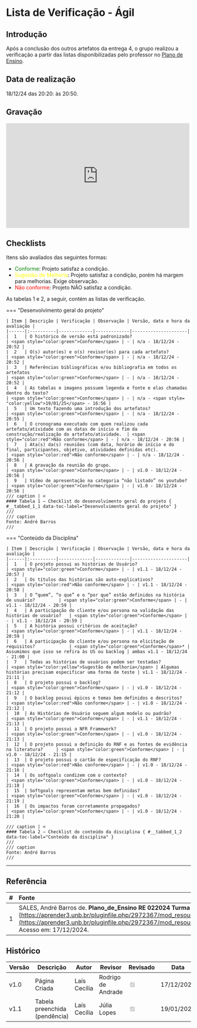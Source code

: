 # Lista de Verificação - Ágil

## Introdução

Após a conclusão dos outros artefatos da entrega 4, o grupo realizou a verificação a partir das listas disponibilizadas pelo professor no [Plano de Ensino](https://aprender3.unb.br/pluginfile.php/2972367/mod_resource/content/52/Plano_de_Ensino%20RE%20022024%20Turma%2002%20v1.pdf).

## Data de realização

18/12/24 das 20:20: às 20:50.

## Gravação

<iframe width="500" height="285" src="https://www.youtube.com/embed/BCv7e_-4sH4" title="[2024-2] Requisitos - Grupo 2 - Inspeção do Trabalho - Modelagem Ágil" frameborder="0" allow="accelerometer; autoplay; clipboard-write; encrypted-media; gyroscope; picture-in-picture; web-share" referrerpolicy="strict-origin-when-cross-origin" allowfullscreen></iframe>

## Checklists

Itens são avaliados das seguintes formas:

* <span style="color:green">Conforme</span>: Projeto satisfaz a condição.
* <span style="color:yellow">Sugestão de Melhoria</span>: Projeto satisfaz a condição, porém há margem para melhorias. Exige observação.
* <span style="color:red">Não conforme</span>: Projeto NÃO satisfaz a condição.
  

As tabelas 1 e 2, a seguir, contém as listas de verificação.

=== "Desenvolvimento geral do projeto"

    | Item | Descrição | Verificação | Observação | Versão, data e hora da avaliação |
    |------|:----------|-------------|-------------|---------------------|
    |  1   | O histórico de versão está padronizado?                                                                                                        | <span style="color:green">Conforme</span> | - | n/a - 18/12/24 - 20:52 |
    |  2   | O(s) autor(es) e o(s) revisor(es) para cada artefato?                                                                                          | <span style="color:green">Conforme</span> | - | n/a - 18/12/24 - 20:52 |
    |  3   | Referências bibliográficas e/ou bibliografia em todos os artefatos                                                                             | <span style="color:green">Conforme</span> | - | n/a - 18/12/24 - 20:52 |
    |  4   | As tabelas e imagens possuem legenda e fonte e elas chamadas dentro do texto?                                                                  | <span style="color:green">Conforme</span> | - | n/a - <span style= "color:yellow">19/01/25</span> - 16:56 |
    |  5   | Um texto fazendo uma introdução dos artefatos?                                                                                                 | <span style="color:green">Conforme</span> | - | n/a - 18/12/24 - 20:55 |
    |  6   | O cronograma executado com quem realizou cada artefato/atividade com as datas de início e fim da construção/realização do artefato/atividade.  | <span style="color:red">Não conforme</span> | - | n/a - 18/12/24 - 20:56 |
    |  7   | Ata(s) da(s) reuniões (com data, horário de início e do final, participantes, objetivo, atividades definidas etc).                             | <span style="color:red">Não conforme</span> | - | n/a - 18/12/24 - 20:56 |
    |  8   | A gravação da reunião do grupo.                                                                                                                | <span style="color:green">Conforme</span> | - | v1.0 - 18/12/24 - 20:56 |
    |  9   | Vídeo de apresentação na categoria “não listado” no youtube?                                                                                   | <span style="color:green">Conforme</span> | - | v1.0 - 18/12/24 - 20:56 |
    /// caption | <
    #### Tabela 1 — Checklist do desenvolvimento geral do projeto { #__tabbed_1_1 data-toc-label="Desenvolvimento geral do projeto" }
    ///
    /// caption
    Fonte: André Barros
    ///

=== "Conteúdo da Disciplina"

    | Item | Descrição | Verificação | Observação | Versão, data e hora da avaliação |
    |------|:----------|-------------|-------------|---------------------|
    |  1   | O projeto possui as histórias de Usuário?                                       | <span style="color:green">Conforme</span> | - | v1.1 - 18/12/24 - 20:57 |
    |  2   | Os títulos das histórias são auto-explicativos?                                 | <span style="color:red">Não conforme</span> | - | v1.1 - 18/12/24 - 20:58 |
    |  3   | O “quem”, “o que” e o “por que” estão definidos na história de usuário?         | <span style="color:green">Conforme</span> | - | v1.1 - 18/12/24 - 20:59 |
    |  4   | A participação do cliente e/ou persona na validação das histórias de usuário?   | <span style="color:green">Conforme</span> | - | v1.1 - 18/12/24 - 20:59 |
    |  5   | A história possui critérios de aceitação?                                       | <span style="color:green">Conforme</span> | - | v1.1 - 18/12/24 - 20:59 |
    |  6   | A participação do cliente e/ou persona na elicitação de requisitos?             | <span style="color:green">Conforme</span>* | Assumimos que isso se refira às US ou backlog | ambas v1.1 - 18/12/24 - 21:00 |
    |  7   | Todas as histórias de usuários podem ser testadas?                              | <span style="color:yellow">Sugestão de melhoria</span> | Algumas histórias precisam especificar uma forma de teste | v1.1 - 18/12/24 - 21:11 |
    |  8   | O projeto possui o backlog?                                                     | <span style="color:green">Conforme</span> | - | v1.0 - 18/12/24 - 21:12 |
    |  9   | O backlog possui épicos e temas bem definidos e descritos?                      | <span style="color:red">Não conforme</span> | - | v1.0 - 18/12/24 - 21:12 |
    |  10  | As Histórias de Usuário seguem algum modelo ou padrão?                          | <span style="color:green">Conforme</span> | - | v1.1 - 18/12/24 - 21:13 |
    |  11  | O projeto possui a NFR Framework?                                               | <span style="color:green">Conforme</span> | - | v1.0 - 18/12/24 - 21:13 |
    |  12  | O projeto possui a definição do RNF e as fontes de evidência na literatura?     | <span style="color:green">Conforme</span> | - | v1.0 - 18/12/24 - 21:15 |
    |  13  | O projeto possui o cartão de especificação do RNF?                              | <span style="color:red">Não conforme</span> | - | v1.0 - 18/12/24 - 21:16 |
    |  14  | Os softgoals condizem com o contexto?                                           | <span style="color:green">Conforme</span> | - | v1.0 - 18/12/24 - 21:18 |
    |  15  | Softgoals representam metas bem definidas?                                      | <span style="color:green">Conforme</span> | - | v1.0 - 18/12/24 - 21:19 |
    |  16  | Os impactos foram corretamente propagados?                                      | <span style="color:green">Conforme</span> | - | v1.0 - 18/12/24 - 21:20 |
    
    /// caption | <
    #### Tabela 2 — Checklist do conteúdo da disciplina { #__tabbed_1_2 data-toc-label="Conteúdo da disciplina" }
    ///
    /// caption
    Fonte: André Barros
    ///

---

## Referência

| # | Fonte|
|---|:------|
| 1 | SALES, André Barros de. **Plano_de_Ensino RE 022024 Turma 02 v1**. UnB Gama (FCTE). Disponível em: [https://aprender3.unb.br/pluginfile.php/2972367/mod_resource/content/52/Plano_de_Ensino%20RE%20022024%20Turma%2002%20v1.pdf](https://aprender3.unb.br/pluginfile.php/2972367/mod_resource/content/52/Plano_de_Ensino%20RE%20022024%20Turma%2002%20v1.pdf). Acesso em: 17/12/2024. |

## Histórico

| Versão | Descrição                  | Autor                           | Revisor                  |                 Revisado          | Data       |
|--------|----------------------------|---------------------------------|--------------------------|-----------------------------------|------------|
| v1.0   | Página Criada              | Laís Cecília |  Rodrigo de Andrade                        | <input type="checkbox" onclick="return false;" disabled checked/> | 17/12/2024 |
| v1.1   | Tabela preenchida (pendência) | Laís Cecília | Júlia Lopes | <input type="checkbox" onclick="return false;" disabled checked/> | 19/01/2025 | 